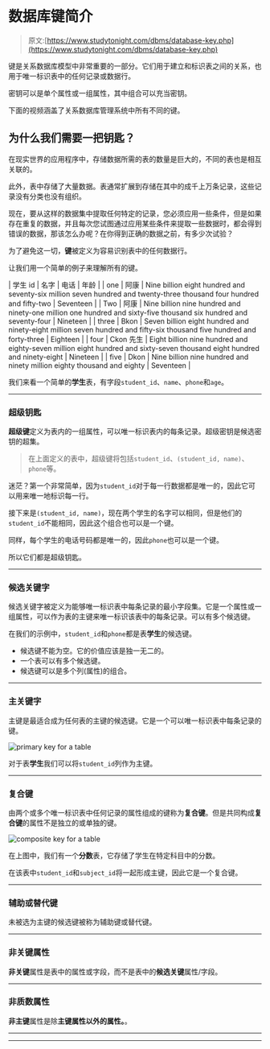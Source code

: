# 数据库键简介

> 原文:[https://www.studytonight.com/dbms/database-key.php](https://www.studytonight.com/dbms/database-key.php)

键是关系数据库模型中非常重要的一部分。它们用于建立和标识表之间的关系，也用于唯一标识表中的任何记录或数据行。

密钥可以是单个属性或一组属性，其中组合可以充当密钥。

下面的视频涵盖了关系数据库管理系统中所有不同的键。

## 为什么我们需要一把钥匙？

在现实世界的应用程序中，存储数据所需的表的数量是巨大的，不同的表也是相互关联的。

此外，表中存储了大量数据。表通常扩展到存储在其中的成千上万条记录，这些记录没有分类也没有组织。

现在，要从这样的数据集中提取任何特定的记录，您必须应用一些条件，但是如果存在重复的数据，并且每次您试图通过应用某些条件来提取一些数据时，都会得到错误的数据，那该怎么办呢？在你得到正确的数据之前，有多少次试验？

为了避免这一切，**键**被定义为容易识别表中的任何数据行。

让我们用一个简单的例子来理解所有的键。

| 学生 id | 名字 | 电话 | 年龄 |
| one | 阿康 | Nine billion eight hundred and seventy-six million seven hundred and twenty-three thousand four hundred and fifty-two | Seventeen |
| Two | 阿康 | Nine billion nine hundred and ninety-one million one hundred and sixty-five thousand six hundred and seventy-four | Nineteen |
| three | Bkon | Seven billion eight hundred and ninety-eight million seven hundred and fifty-six thousand five hundred and forty-three | Eighteen |
| four | Ckon 先生 | Eight billion nine hundred and eighty-seven million eight hundred and sixty-seven thousand eight hundred and ninety-eight | Nineteen |
| five | Dkon | Nine billion nine hundred and ninety million eighty thousand and eighty | Seventeen |

我们来看一个简单的**学生**表，有字段`student_id`、`name`、`phone`和`age`。

* * *

### 超级钥匙

**超级键**定义为表内的一组属性，可以唯一标识表内的每条记录。超级密钥是候选密钥的超集。

> 在上面定义的表中，超级键将包括`student_id`、`(student_id, name)`、`phone`等。

迷茫？第一个非常简单，因为`student_id`对于每一行数据都是唯一的，因此它可以用来唯一地标识每一行。

接下来是`(student_id, name)`，现在两个学生的名字可以相同，但是他们的`student_id`不能相同，因此这个组合也可以是一个键。

同样，每个学生的电话号码都是唯一的，因此`phone`也可以是一个键。

所以它们都是超级钥匙。

* * *

### 候选关键字

候选关键字被定义为能够唯一标识表中每条记录的最小字段集。它是一个属性或一组属性，可以作为表的主键来唯一标识该表中的每条记录。可以有多个候选键。

在我们的示例中，`student_id`和`phone`都是表**学生**的候选键。

*   候选键不能为空。它的价值应该是独一无二的。
*   一个表可以有多个候选键。
*   候选键可以是多个列(属性)的组合。

* * *

### 主关键字

主键是最适合成为任何表的主键的候选键。它是一个可以唯一标识表中每条记录的键。

![primary key for a table](../Images/a4aa312709b94daa01e397908599ba72.png)

对于表**学生**我们可以将`student_id`列作为主键。

* * *

### 复合键

由两个或多个唯一标识表中任何记录的属性组成的键称为**复合键**。但是共同构成**复合键**的属性不是独立的或单独的键。

![composite key for a table](../Images/c0d283489e314c7478fd47bfc29e7e69.png)

在上图中，我们有一个**分数**表，它存储了学生在特定科目中的分数。

在该表中`student_id`和`subject_id`将一起形成主键，因此它是一个复合键。

* * *

### 辅助或替代键

未被选为主键的候选键被称为辅助键或替代键。

* * *

### 非关键属性

**非关键**属性是表中的属性或字段，而不是表中的**候选关键**属性/字段。

* * *

### 非质数属性

**非主键**属性是除**主键属性以外的属性。**。

* * *

* * *